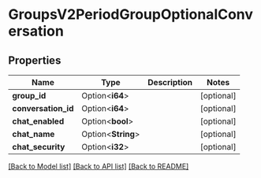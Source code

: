 # GroupsV2PeriodGroupOptionalConversation

## Properties

Name | Type | Description | Notes
------------ | ------------- | ------------- | -------------
**group_id** | Option<**i64**> |  | [optional]
**conversation_id** | Option<**i64**> |  | [optional]
**chat_enabled** | Option<**bool**> |  | [optional]
**chat_name** | Option<**String**> |  | [optional]
**chat_security** | Option<**i32**> |  | [optional]

[[Back to Model list]](../README.md#documentation-for-models) [[Back to API list]](../README.md#documentation-for-api-endpoints) [[Back to README]](../README.md)


